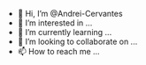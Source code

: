 - 👋 Hi, I’m @Andrei-Cervantes
- 👀 I’m interested in ...
- 🌱 I’m currently learning ...
- 💞️ I’m looking to collaborate on ...
- 📫 How to reach me ...

<!---
Andrei-Cervantes/Andrei-Cervantes is a ✨ special ✨ repository because its `README.md` (this file) appears on your GitHub profile.
You can click the Preview link to take a look at your changes.
--->
